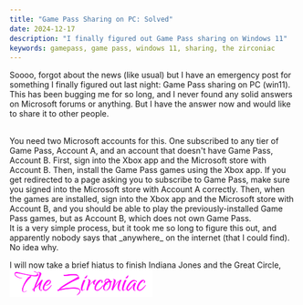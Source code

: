 ```yaml
---
title: "Game Pass Sharing on PC: Solved"
date: 2024-12-17
description: "I finally figured out Game Pass sharing on Windows 11"
keywords: gamepass, game pass, windows 11, sharing, the zirconiac
---
```

Soooo, forgot about the news (like usual) but I have an emergency post for something I finally figured out last night: Game Pass sharing on PC (win11). This has been bugging me for so long, and I never found any solid answers on Microsoft forums or anything. But I have the answer now and would like to share it to other people.  
  
<br>  
You need two Microsoft accounts for this. One subscribed to any tier of Game Pass, Account A, and an account that doesn't have Game Pass, Account B. First, sign into the Xbox app and the Microsoft store with Account B. Then, install the Game Pass games using the Xbox app. If you get redirected to a page asking you to subscribe to Game Pass, make sure you signed into the Microsoft store with Account A correctly. Then, when the games are installed, sign into the Xbox app and the Microsoft store with Account B, and you should be able to play the previously-installed Game Pass games, but as Account B, which does not own Game Pass.  
  
<br>
It is a very simple process, but it took me so long to figure this out, and apparently nobody says that _anywhere_ on the internet (that I could find). No idea why.
&nbsp;  
&nbsp;  

I will now take a brief hiatus to finish Indiana Jones and the Great Circle,  
<img src="https://github.com/ZirconiaCubed3v2/ZirconiaCubed3v2.github.io/blob/main/_images/sig.png?raw=true" alt="signature" style="width:250px;"/>
